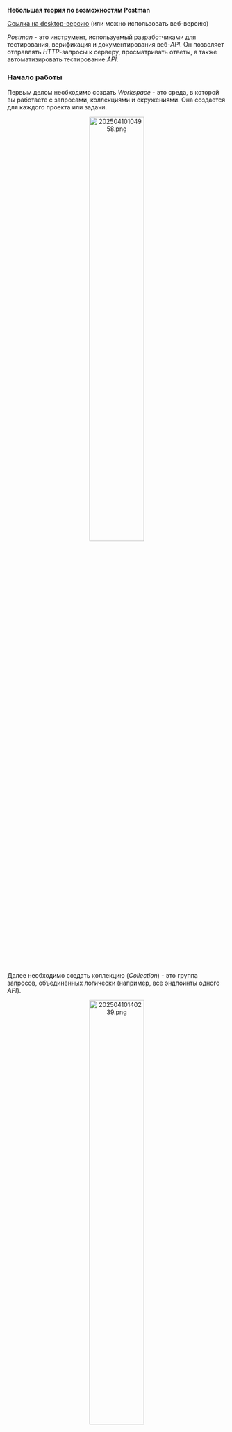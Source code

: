 **Небольшая теория по возможностям Postman**

[Ссылка на desktop-версию](https://www.postman.com/downloads/) (или можно использовать веб-версию)

*Postman* - это инструмент, используемый разработчиками для тестирования, верификация и документирования веб-*API*. Он позволяет отправлять *HTTP*-запросы к серверу, просматривать ответы, а также автоматизировать тестирование *API*.

### Начало работы

Первым делом необходимо создать *Workspace* - это среда, в которой вы работаете с запросами, коллекциями и окружениями. Она создается для каждого проекта или задачи.

<p align="center">
  <img src="./img/20250410104958.png" alt="20250410104958.png" width="50%">
</p>

Далее необходимо создать коллекцию (*Collection*) - это группа запросов, объединённых логически (например, все эндпоинты одного *API*).

<p align="center">
  <img src="./img/20250410140239.png" alt="20250410140239.png" width="50%">
</p>

И теперь можно создавать запросы.

<p align="center">
  <img src="./img/20250410140836.png" alt="20250410140836.png" width="50%">
</p>

В окне создания запроса можно указать *HTTP*-метод, *URL*, параметры запроса, тело запроса, заголовки и скрипты, выполняемые до и после запроса.

Для того, чтобы в каждом запросе не вводить адрес хоста (а тем более при тестировании и продакшене *API* может быть развернуто на разных хостах), можно создать переменные.

Для определения переменных нужно создать среду (*Environment*).

<p align="center">
  <img src="./img/20250410141837.png" alt="20250410141837.png" width="50%">
</p>

И теперь можно определять переменные.

<p align="center">
  <img src="./img/20250410142210.png" alt="20250410142210.png" width="70%">
</p>

Можно создать несколько сред для различных ситуаций. Например, создаем среды для тестирования и продакшена. В них опередяем переменную `base_url` со значением:
- для теста: `http://localhost:8080/api/v1`
- для продакшена: `https://fast-cloud/api/v1`

И теперь можно использовать переменную в *URL* запросов и быстро изменять ее значение путем переключения сред.

<p align="center">
  <img src="./img/20250410142644.png" alt="20250410142644.png" width="70%">
</p>

### Написание автоматизированных тестов

Скрипты для тестирования пишутся во вкладке `Tests` каждого запроса. *Postman* использует встроенный движок *JavaScript*.

Ниже представлен самый простой тест - проверка *HTTP*-кода ответа.

```javascript
pm.test("Описание теста", function () {
    pm.response.to.have.status(200);
});
```

- `pm` - объект *Postman API*
- `pm.test` - функция определения теста
- `pm.response` - объект ответа
- `to.have.status(200)` - ожидаемый *HTTP*-код ответа

В редакторе скриптов есть базовый *IntelliSense*, который может давать подсказки по *Postman API*.

Ниже представлен пример проверки содержимого *JSON* объекта из ответа.

```JavaScript
// проверяем, что контент ответа является JSON объектом
// путем проверки заголовка Content-Type
pm.test("Content-Type = application/json", function () {
	// проверяем есть ли вообще такой заголовок
    pm.response.to.have.header("Content-Type");
    // и проверяем его значение
    pm.expect(pm.response.headers.get("Content-Type")).to.include("application/json");
});

pm.test("JSON содержит ключ 'id'", function () {
	// преобразуем тело ответа в JSON-объект
    let jsonData = pm.response.json();
    // проверяем наличие ключа id в объекте
    pm.expect(jsonData).to.have.property("id");
});

pm.test("Поле 'success' = true", function () {
    let jsonData = pm.response.json();
    pm.expect(jsonData.success).to.eql(true);
});
```

Если необходимо, можно сохранять данные ответа в переменные среды (например, при авторизации: сервер возвращает токен, который необходимо включать в запросы, требующие авторизацию).

```javascript
let jsonData = pm.response.json();
pm.environment.set("token", jsonData.token);
```

Можно так же проверять время ответа:

```javascript
pm.test("Время ответа < 500мс", function () {
    pm.expect(pm.response.responseTime).to.be.below(500);
});
```

Для генерации шаблонов тестов можно использовать помощника *Postbot*. Включить его можно внизу справа:

<p align="center">
  <img src="./img/20250410145455.png" alt="20250410145455.png" width="70%">
</p>

[Подробнее про тестирование в *Postman*](https://learning.postman.com/docs/tests-and-scripts/write-scripts/test-scripts/)

Тесты можно запустить вручную (выполняются при отправке запроса кнопкой `Send`), можно и в автоматизированном режиме. Для этого необходимо открыть `Runner` (кнопка внизу справа, возле `Postbot`).

В окне *Runner* необходимо перетащить коллекцию с запросами и настроить параметры запуска:
- для тестирования количество итераций задаем равное `1`
- во вкладке *Advanced Settings* можно убрать все галочки, кроме пункта `Turn off logs during run`
	- опционально можно указать `Stop run if an error occurus`, если необходимо прекратить тестирование после первого неудачного теста

После запуска *Runner* будут выполнены все запросы в указанных коллекциях и выведены результаты тестов.

<p align="center">
  <img src="./img/20250411092842.png" alt="20250411092842.png" width="70%">
</p>

### Написание документации к API

*Postman* автоматически генерирует документацию к *API*. Вам необходимо только описать методы.

Для просмотра сгенерированной документации необходимо выбрать коллекцию в *API* и нажать на `View complete documentation`.

<p align="center">
  <img src="./img/20250416080741.png" alt="20250416080741.png" width="70%">
</p>

В результате, *Postman* сгенерирует документацию по коллекции запросов. В документации можно написать описание к коллекции и описание к запросам. Для описания используется формат [*Markdown*](https://ru.wikipedia.org/wiki/Markdown). 

Также *Postman* автоматически умеет генерировать примеры использования запросов для различных языков программирования. Но для этого необходимо составить такой пример.

Для этого открываем запрос и отправляем его. В окне с полученным ответом нажимаем на кнопку `Save Response` (вверху справа).

<p align="center">
  <img src="./img/20250411111803.png" alt="20250411111803.png" width="70%">
</p>

*Postman* создаст пример этого запроса, ответ на который можно подредактировать при необходимости. Примеров можно создать несколько (не забываем указывать их названия).

Теперь, если снова открыть документацию, появится пример кода для выполнения запроса на выбранном языке программирования (его можно выбирать вверху, параметр `Language`).

Далее необходимо упаковать все коллекции в одну коллекцию *API*. Для этого создаем коллекцию *API*.

<p align="center">
  <img src="./img/20250411105030.png" alt="20250411105030.png" width="50%">
</p>

Заполняем информацию об *API*: название, описание. Добавляем необходимые коллекции с запросами (выбираем пункт `Copy existing collection`).

<p align="center">
  <img src="./img/20250411105245.png" alt="20250411105245.png" width="50%">
</p>

Теперь регистрируем конечную версию документации к *API*. Для этого переходим в основное окно с *API* и нажимаем на кнопку `Publish`. И теперь, нажав на созданную версию документации (в том же месте, где и находится кнопка `Publish`), можно посмотреть полную документацию к *API*.